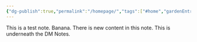 ```yaml
---
{"dg-publish":true,"permalink":"/homepage/","tags":["#home","gardenEntry"],"created":"2025-05-13T10:51:18.252+02:00","updated":"2025-05-13T11:08:58.740+02:00"}
---
```


This is a test note. Banana. 
There is new content in this note. 
This is underneath the DM Notes.